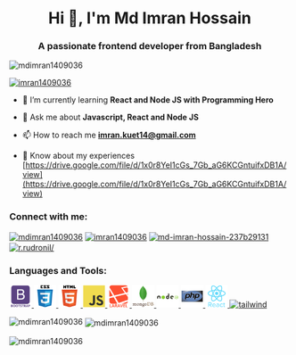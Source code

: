 <h1 align="center">Hi 👋, I'm Md Imran Hossain</h1>
<h3 align="center">A passionate frontend developer from Bangladesh</h3>

<p align="left"> <img src="https://komarev.com/ghpvc/?username=mdimran1409036&label=Profile%20views&color=0e75b6&style=flat" alt="mdimran1409036" /> </p>

<p align="left"> <a href="https://twitter.com/imran1409036" target="blank"><img src="https://img.shields.io/twitter/follow/imran1409036?logo=twitter&style=for-the-badge" alt="imran1409036" /></a> </p>

- 🌱 I’m currently learning **React and Node JS with Programming Hero**

- 💬 Ask me about **Javascript, React and Node JS**

- 📫 How to reach me **imran.kuet14@gmail.com**

- 📄 Know about my experiences [https://drive.google.com/file/d/1x0r8YeI1cGs_7Gb_aG6KCGntuifxDB1A/view](https://drive.google.com/file/d/1x0r8YeI1cGs_7Gb_aG6KCGntuifxDB1A/view)

<h3 align="left">Connect with me:</h3>
<p align="left">
<a href="https://codepen.io/mdimran1409036" target="blank"><img align="center" src="https://raw.githubusercontent.com/rahuldkjain/github-profile-readme-generator/master/src/images/icons/Social/codepen.svg" alt="mdimran1409036" height="30" width="40" /></a>
<a href="https://twitter.com/imran1409036" target="blank"><img align="center" src="https://raw.githubusercontent.com/rahuldkjain/github-profile-readme-generator/master/src/images/icons/Social/twitter.svg" alt="imran1409036" height="30" width="40" /></a>
<a href="https://linkedin.com/in/md-imran-hossain-237b29131" target="blank"><img align="center" src="https://raw.githubusercontent.com/rahuldkjain/github-profile-readme-generator/master/src/images/icons/Social/linked-in-alt.svg" alt="md-imran-hossain-237b29131" height="30" width="40" /></a>
<a href="https://fb.com/r.rudronil/" target="blank"><img align="center" src="https://raw.githubusercontent.com/rahuldkjain/github-profile-readme-generator/master/src/images/icons/Social/facebook.svg" alt="r.rudronil/" height="30" width="40" /></a>
</p>

<h3 align="left">Languages and Tools:</h3>
<p align="left"> <a href="https://getbootstrap.com" target="_blank" rel="noreferrer"> <img src="https://raw.githubusercontent.com/devicons/devicon/master/icons/bootstrap/bootstrap-plain-wordmark.svg" alt="bootstrap" width="40" height="40"/> </a> <a href="https://www.w3schools.com/css/" target="_blank" rel="noreferrer"> <img src="https://raw.githubusercontent.com/devicons/devicon/master/icons/css3/css3-original-wordmark.svg" alt="css3" width="40" height="40"/> </a> <a href="https://www.w3.org/html/" target="_blank" rel="noreferrer"> <img src="https://raw.githubusercontent.com/devicons/devicon/master/icons/html5/html5-original-wordmark.svg" alt="html5" width="40" height="40"/> </a> <a href="https://developer.mozilla.org/en-US/docs/Web/JavaScript" target="_blank" rel="noreferrer"> <img src="https://raw.githubusercontent.com/devicons/devicon/master/icons/javascript/javascript-original.svg" alt="javascript" width="40" height="40"/> </a> <a href="https://laravel.com/" target="_blank" rel="noreferrer"> <img src="https://raw.githubusercontent.com/devicons/devicon/master/icons/laravel/laravel-plain-wordmark.svg" alt="laravel" width="40" height="40"/> </a> <a href="https://www.mongodb.com/" target="_blank" rel="noreferrer"> <img src="https://raw.githubusercontent.com/devicons/devicon/master/icons/mongodb/mongodb-original-wordmark.svg" alt="mongodb" width="40" height="40"/> </a> <a href="https://nodejs.org" target="_blank" rel="noreferrer"> <img src="https://raw.githubusercontent.com/devicons/devicon/master/icons/nodejs/nodejs-original-wordmark.svg" alt="nodejs" width="40" height="40"/> </a> <a href="https://www.php.net" target="_blank" rel="noreferrer"> <img src="https://raw.githubusercontent.com/devicons/devicon/master/icons/php/php-original.svg" alt="php" width="40" height="40"/> </a> <a href="https://reactjs.org/" target="_blank" rel="noreferrer"> <img src="https://raw.githubusercontent.com/devicons/devicon/master/icons/react/react-original-wordmark.svg" alt="react" width="40" height="40"/> </a> <a href="https://tailwindcss.com/" target="_blank" rel="noreferrer"> <img src="https://www.vectorlogo.zone/logos/tailwindcss/tailwindcss-icon.svg" alt="tailwind" width="40" height="40"/> </a> </p>

<p><img align="left" src="https://github-readme-stats.vercel.app/api/top-langs?username=mdimran1409036&show_icons=true&locale=en&layout=compact" alt="mdimran1409036" /></p>

<p>&nbsp;<img align="center" src="https://github-readme-stats.vercel.app/api?username=mdimran1409036&show_icons=true&locale=en" alt="mdimran1409036" /></p>

<p><img align="center" src="https://github-readme-streak-stats.herokuapp.com/?user=mdimran1409036&" alt="mdimran1409036" /></p>
